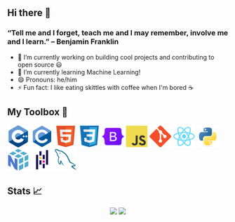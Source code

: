 ## Hi there 👋
### “Tell me and I forget, teach me and I may remember, involve me and I learn.” – Benjamin Franklin



- 🔭 I’m currently working on building cool projects and contributing to open source 😃
- 🌱 I’m currently learning Machine Learning! 
- 😄 Pronouns: he/him
- ⚡ Fun fact: I like eating skittles with coffee when I'm bored ☕ 

## My Toolbox 🧰

<img src = "https://github.com/devicons/devicon/blob/master/icons/cplusplus/cplusplus-original.svg" alt = "CPP logo" width="50" height="50"/> <img src = "https://github.com/devicons/devicon/blob/master/icons/c/c-original.svg" alt = "C logo" width="50" height="50" /> <img src = "https://github.com/devicons/devicon/blob/master/icons/html5/html5-original.svg" alt = "html logo" width="50" height="50"/> 
<img src="https://github.com/devicons/devicon/blob/master/icons/css3/css3-original.svg" alt = "css-logo" width="50" height="50"/>
<img src="https://github.com/devicons/devicon/blob/master/icons/bootstrap/bootstrap-original.svg" alt = "bootstrap-logo" width="50" height="50"/>
<img src="https://github.com/devicons/devicon/blob/master/icons/javascript/javascript-original.svg" alt = "js-logo" width="50" height="50"/> <img src="https://github.com/devicons/devicon/blob/master/icons/git/git-original.svg" alt = "git-logo" width="50" height="50"/> <img src="https://github.com/devicons/devicon/blob/master/icons/react/react-original.svg" alt = "git-logo" width="50" height="50"/> <img src="https://github.com/devicons/devicon/blob/master/icons/python/python-original.svg" alt = "git-logo" width="50" height="50"/> <img src="https://github.com/devicons/devicon/blob/master/icons/numpy/numpy-original.svg" alt = "git-logo" width="50" height="50"/> <img src="https://github.com/devicons/devicon/blob/master/icons/pandas/pandas-original.svg" alt = "git-logo" width="50" height="50"/> <img src="https://github.com/devicons/devicon/blob/master/icons/mysql/mysql-original.svg" alt = "git-logo" width="50" height="50"/>      

 
 
  <!-- - Github stats: ... -->
  ## Stats 📈
  
 <p align="center"> 
 
 <img width="48%" src="https://github-readme-stats.vercel.app/api?username=sauradip007&show_icons=true&theme=tokyonight"/>
 <img width="48%" src="https://github-readme-streak-stats.herokuapp.com?user=sauradip007&theme=highcontrast"/>
 </p>
 
<!-- [![Ashutosh's github activity graph](https://activity-graph.herokuapp.com/graph?username=sauradip007&theme=rogue)](https://github.com/ashutosh00710/github-readme-activity-graph) -->
<!-- Social Media Links -->
<!-- ### Reach out to me here
[![Linkedin Badge](https://img.shields.io/badge/-sauradip-sengupta-blue?style=flat-square&logo=Linkedin&logoColor=white&link=https://www.linkedin.com/in/sauradip-sengupta/)](https://www.linkedin.com/in/sauradip-s/) -->

<!-- 📫 How to reach me -->

